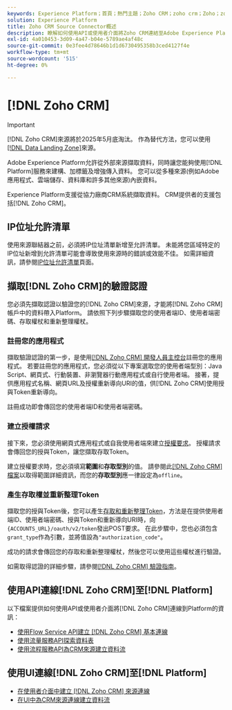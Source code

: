 ```yaml
---
keywords: Experience Platform；首頁；熱門主題；Zoho CRM；zoho crm；Zoho；zoho
solution: Experience Platform
title: Zoho CRM Source Connector概述
description: 瞭解如何使用API或使用者介面將Zoho CRM連結至Adobe Experience Platform。
exl-id: 4a010453-3d09-4a47-b04e-5789ae4af48c
source-git-commit: 0e3fee4d78646b1d1d6730495358b3ced4127f4e
workflow-type: tm+mt
source-wordcount: '515'
ht-degree: 0%

---
```


# [!DNL Zoho CRM]

>[!IMPORTANT]
>
>[!DNL Zoho CRM]來源將於2025年5月底淘汰。 作為替代方法，您可以使用[[!DNL Data Landing Zone]](../cloud-storage/data-landing-zone.md)來源。

Adobe Experience Platform允許從外部來源擷取資料，同時讓您能夠使用[!DNL Platform]服務來建構、加標籤及增強傳入資料。 您可以從多種來源(例如Adobe應用程式、雲端儲存、資料庫和許多其他來源)內嵌資料。

Experience Platform支援從協力廠商CRM系統擷取資料。 CRM提供者的支援包括[!DNL Zoho CRM]。

## IP位址允許清單

使用來源聯結器之前，必須將IP位址清單新增至允許清單。 未能將您區域特定的IP位址新增到允許清單可能會導致使用來源時的錯誤或效能不佳。 如需詳細資訊，請參閱[IP位址允許清單](../../ip-address-allow-list.md)頁面。

## 擷取[!DNL Zoho CRM]的驗證認證

您必須先擷取認證以驗證您的[!DNL Zoho CRM]來源，才能將[!DNL Zoho CRM]帳戶中的資料帶入Platform。 請依照下列步驟擷取您的使用者端ID、使用者端密碼、存取權杖和重新整理權杖。

### 註冊您的應用程式

擷取驗證認證的第一步，是使用[[!DNL Zoho CRM] 開發人員主控台](https://accounts.zoho.com/)註冊您的應用程式。 若要註冊您的應用程式，您必須從以下專案選取您的使用者端型別：Java Script、網頁式、行動裝置、非瀏覽器行動應用程式或自行使用者端。 接著，提供應用程式名稱、網頁URL及授權重新導向URI的值，供[!DNL Zoho CRM]使用授與Token重新導向。

註冊成功即會傳回您的使用者端ID和使用者端密碼。

### 建立授權請求

接下來，您必須使用網頁式應用程式或自我使用者端來建立[授權要求](https://www.zoho.com/crm/developer/docs/api/v2/auth-request.html)。 授權請求會傳回您的授與Token，讓您擷取存取Token。

建立授權要求時，您必須填寫&#x200B;**範圍**&#x200B;和&#x200B;**存取型別**&#x200B;的值。 請參閱此[[!DNL Zoho CRM] 檔案](https://www.zoho.com/crm/developer/docs/api/v2/scopes.html)以取得範圍詳細資訊，而您的&#x200B;**存取型別**&#x200B;應一律設定為`offline`。

### 產生存取權並重新整理Token

擷取您的授與Token後，您可以產生[存取和重新整理Token](https://www.zoho.com/crm/developer/docs/api/v2/access-refresh.html)，方法是在提供使用者端ID、使用者端密碼、授與Token和重新導向URI時，向`{ACCOUNTS_URL}/oauth/v2/token`發出POST要求。 在此步驟中，您也必須包含`grant_type`作為引數，並將值設為`"authorization_code"`。

成功的請求會傳回您的存取和重新整理權杖，然後您可以使用這些權杖進行驗證。

如需取得認證的詳細步驟，請參閱[[!DNL Zoho CRM] 驗證指南](https://www.zoho.com/crm/developer/docs/api/v2/oauth-overview.html)。

## 使用API連線[!DNL Zoho CRM]至[!DNL Platform]

以下檔案提供如何使用API或使用者介面將[!DNL Zoho CRM]連線到Platform的資訊：

- [使用Flow Service API建立 [!DNL Zoho CRM] 基本連線](../../tutorials/api/create/crm/zoho.md)
- [使用流量服務API探索資料表](../../tutorials/api/explore/tabular.md)
- [使用流程服務API為CRM來源建立資料流](../../tutorials/api/collect/crm.md)

## 使用UI連線[!DNL Zoho CRM]至[!DNL Platform]

- [在使用者介面中建立 [!DNL Zoho CRM] 來源連線](../../tutorials/ui/create/crm/zoho.md)
- [在UI中為CRM來源連線建立資料流](../../tutorials/ui/dataflow/crm.md)
